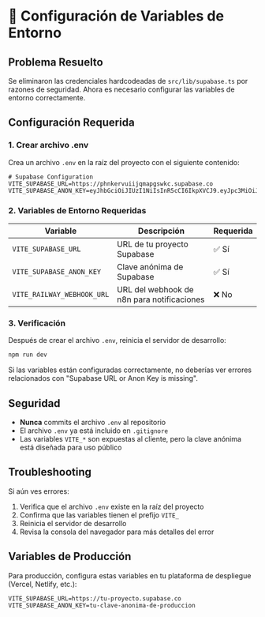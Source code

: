 # 🔧 Configuración de Variables de Entorno

## Problema Resuelto

Se eliminaron las credenciales hardcodeadas de `src/lib/supabase.ts` por razones de seguridad. Ahora es necesario configurar las variables de entorno correctamente.

## Configuración Requerida

### 1. Crear archivo .env

Crea un archivo `.env` en la raíz del proyecto con el siguiente contenido:

```env
# Supabase Configuration
VITE_SUPABASE_URL=https://phnkervuiijqmapgswkc.supabase.co
VITE_SUPABASE_ANON_KEY=eyJhbGciOiJIUzI1NiIsInR5cCI6IkpXVCJ9.eyJpc3MiOiJzdXBhYmFzZSIsInJlZiI6InBobmtlcnZ1aWlqcW1hcGdzd2tjIiwicm9sZSI6ImFubONiLCJpYXQiOjE3NTcwNzQ2MjUsImV4cCI6MjA3MjY1MDYyNX0.va6jOCJN6MnbHSbbDFJaO2rN_3oCSVQlaYaPkPmXS2w
```

### 2. Variables de Entorno Requeridas

| Variable | Descripción | Requerida |
|----------|-------------|-----------|
| `VITE_SUPABASE_URL` | URL de tu proyecto Supabase | ✅ Sí |
| `VITE_SUPABASE_ANON_KEY` | Clave anónima de Supabase | ✅ Sí |
| `VITE_RAILWAY_WEBHOOK_URL` | URL del webhook de n8n para notificaciones | ❌ No |

### 3. Verificación

Después de crear el archivo `.env`, reinicia el servidor de desarrollo:

```bash
npm run dev
```

Si las variables están configuradas correctamente, no deberías ver errores relacionados con "Supabase URL or Anon Key is missing".

## Seguridad

- **Nunca** commits el archivo `.env` al repositorio
- El archivo `.env` ya está incluido en `.gitignore`
- Las variables `VITE_*` son expuestas al cliente, pero la clave anónima está diseñada para uso público

## Troubleshooting

Si aún ves errores:

1. Verifica que el archivo `.env` existe en la raíz del proyecto
2. Confirma que las variables tienen el prefijo `VITE_`
3. Reinicia el servidor de desarrollo
4. Revisa la consola del navegador para más detalles del error

## Variables de Producción

Para producción, configura estas variables en tu plataforma de despliegue (Vercel, Netlify, etc.):

```
VITE_SUPABASE_URL=https://tu-proyecto.supabase.co
VITE_SUPABASE_ANON_KEY=tu-clave-anonima-de-produccion
```
